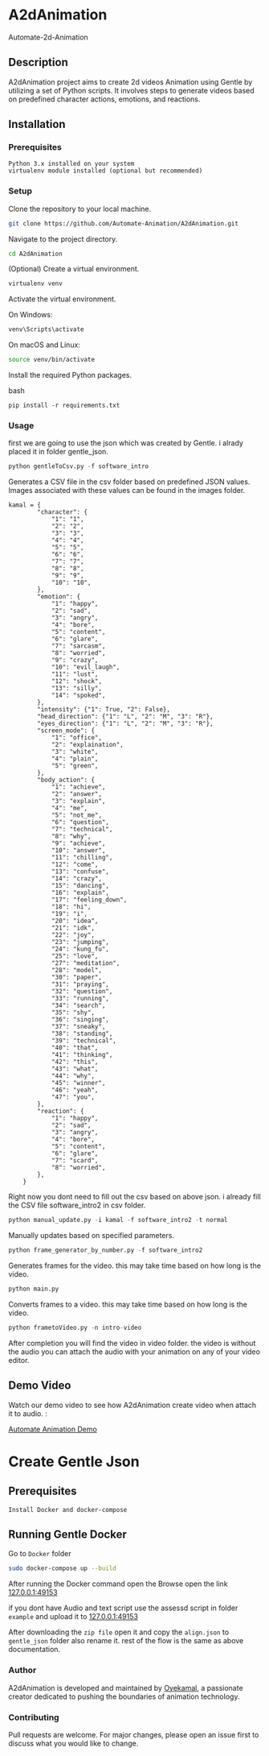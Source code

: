 # A2dAnimation
Automate-2d-Animation



## Description

A2dAnimation project aims to create 2d videos Animation using Gentle by utilizing a set of Python scripts. It involves steps to generate videos based on predefined character actions, emotions, and reactions.

## Installation
### Prerequisites

    Python 3.x installed on your system
    virtualenv module installed (optional but recommended)

### Setup

Clone the repository to your local machine.

```bash
git clone https://github.com/Automate-Animation/A2dAnimation.git
```
Navigate to the project directory.

```bash
cd A2dAnimation
```
(Optional) Create a virtual environment.

```bash
virtualenv venv
```

Activate the virtual environment.

On Windows:

```bash
venv\Scripts\activate
```
On macOS and Linux:

```bash
source venv/bin/activate
```
Install the required Python packages.

bash

    pip install -r requirements.txt

### Usage

first we are going to use the json which was created by Gentle. i alrady placed it in folder gentle_json. 
 ```python
 python gentleToCsv.py -f software_intro
 ```

Generates a CSV file in the csv folder based on predefined JSON values. Images associated with these values can be found in the images folder.


    kamal = {
            "character": {
                "1": "1",
                "2": "2",
                "3": "3",
                "4": "4",
                "5": "5",
                "6": "6",
                "7": "7",
                "8": "8",
                "9": "9",
                "10": "10",
            },
            "emotion": {
                "1": "happy",
                "2": "sad",
                "3": "angry",
                "4": "bore",
                "5": "content",
                "6": "glare",
                "7": "sarcasm",
                "8": "worried",
                "9": "crazy",
                "10": "evil_laugh",
                "11": "lust",
                "12": "shock",
                "13": "silly",
                "14": "spoked",
            },
            "intensity": {"1": True, "2": False},
            "head_direction": {"1": "L", "2": "M", "3": "R"},
            "eyes_direction": {"1": "L", "2": "M", "3": "R"},
            "screen_mode": {
                "1": "office",
                "2": "explaination",
                "3": "white",
                "4": "plain",
                "5": "green",
            },
            "body_action": {
                "1": "achieve",
                "2": "answer",
                "3": "explain",
                "4": "me",
                "5": "not_me",
                "6": "question",
                "7": "technical",
                "8": "why",
                "9": "achieve",
                "10": "answer",
                "11": "chilling",
                "12": "come",
                "13": "confuse",
                "14": "crazy",
                "15": "dancing",
                "16": "explain",
                "17": "feeling_down",
                "18": "hi",
                "19": "i",
                "20": "idea",
                "21": "idk",
                "22": "joy",
                "23": "jumping",
                "24": "kung_fu",
                "25": "love",
                "27": "meditation",
                "28": "model",
                "30": "paper",
                "31": "praying",
                "32": "question",
                "33": "running",
                "34": "search",
                "35": "shy",
                "36": "singing",
                "37": "sneaky",
                "38": "standing",
                "39": "technical",
                "40": "that",
                "41": "thinking",
                "42": "this",
                "43": "what",
                "44": "why",
                "45": "winner",
                "46": "yeah",
                "47": "you",
            },
            "reaction": {
                "1": "happy",
                "2": "sad",
                "3": "angry",
                "4": "bore",
                "5": "content",
                "6": "glare",
                "7": "scard",
                "8": "worried",
            },
        }

Right now you dont need to fill out the csv based on above json.  i already fill the CSV file software_intro2 in csv folder.
```python
python manual_update.py -i kamal -f software_intro2 -t normal
```
Manually updates based on specified parameters.
```python
python frame_generator_by_number.py -f software_intro2
```
Generates frames for the video. this may take time based on how long is the video.
```python
python main.py
```
Converts frames to a video. this may take time based on how long is the video. 
```python
python frametoVideo.py -n intro-video
```
After completion you will find the video in video folder. the video is without the audio you can attach the audio with your animation on any of your video editor. 

## Demo Video

Watch our demo video to see how A2dAnimation create video when attach it to audio. :

[Automate Animation Demo](http://www.youtube.com/watch?v=cxLqrV8j5zQ "Automate Animation Demo")


# Create Gentle Json

## Prerequisites

    Install Docker and docker-compose

## Running Gentle Docker

Go to ```Docker``` folder

```bash
sudo docker-compose up --build
``` 
After running the Docker command open the Browse open the link 
[127.0.0.1:49153](http://127.0.0.1:49153)

if you dont have Audio and text script use the assessd script in folder 
```example``` and upload it to [127.0.0.1:49153](http://127.0.0.1:49153)

After downloading the ```zip file``` open it and copy the ```align.json``` to ```gentle_json``` folder also rename it. rest of the flow is the same as above documentation. 

### Author

A2dAnimation is developed and maintained by [Oyekamal](https://github.com/oyekamal), a passionate creator dedicated to pushing the boundaries of animation technology.


### Contributing

Pull requests are welcome. For major changes, please open an issue first to discuss what you would like to change.